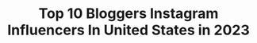 ---
title: Top 10 Bloggers Instagram Influencers In United States in 2023
description: >-
  Find top bloggers Instagram influencers in United States in 2023. Most popular hashtags: #keralagram #malayalam #keralagodsowncountry.
platform: Instagram
hits: 4448
text_top: Discover the top-rated Instagram influencers on inBeat.
text_bottom: Our database holds 4448 Instagram influencers like this in United States for you to collaborate.
profiles:
  - username: "international_nat"
    fullname: >-
      ｂｌｏｇｇｅｒ
    bio: >-
      📍Nicaragua 🇳🇮 🔜 Colorado 🇺🇸 💌 natalie@prettylittlegrind.com ✈️ travel blogger, lifestyle blogger 💍 90 day fiancee visa life 💻 blogging consultant
    location: "United States"
    followers: 4422
    engagement: 695
    commentsToLikes: 0.148926
    id: ck8t26vj9yd0h0j784hl1izvh
    verified: false
    hashtags: "#growthhacking, #socialmediastrategy, #letsloop, #travelfriends"
  - username: "voguishdiet"
    fullname: >-
      Gaby Aleixandre
    bio: >-
      Lifestyle Blogger-Foodie 📍Miami, Fl Youtube.com/voguishdiet Contact: info@voguishdiet.com Photos by @legendaryalex
    location: "United States"
    followers: 19088
    engagement: 3184
    commentsToLikes: 0.066797
    id: ck5byrr4tppqv0i11vb64i9fk
    verified: false
    hashtags: "#mysmashbox, #dualipa, #letsgetphysical, #smashboxpartner"
  - username: "zoe_gathi"
    fullname: >-
      🌸Travelin Lady Zoe Gathi🌸
    bio: >-
      ✈️Passionate about traveling✈️Fashion admirer🌸Food lover🌸All 📸 mine. 46 countries and counting. 💌 DM & zoeagathopoulou@gmail.com. Blogger on:
    location: "United States"
    followers: 14398
    engagement: 1282
    commentsToLikes: 0.083612
    id: ck8szrsekph4u0j78nadfg986
    verified: false
    hashtags: "#girlsborntotravel, #winetime, #greecestagram, #traveladdict"
  - username: "andybenavidesm"
    fullname: >-
      Andy Benavides
    bio: >-
      MotherOfGirls Alía🤍Aria🤍Andy Blogger/Lawyer/TVhostDiscoveryH&H Click “Email” for work inquiries Official Accts @andylealbenavides @arialealbenavides
    location: "United States"
    followers: 990371
    engagement: 1119
    commentsToLikes: 0.691854
    id: ck0u23mcmyugz0i19aotwd7le
    verified: true
    hashtags: "#seamosnin, #kitchen, #4square, #oldnavystyle"
  - username: "armaan_zunaid"
    fullname: >-
      Armaan Zunaid [JKT]
    bio: >-
      13-April 🎂 YouTuber 🎬 (700K+) SUB's (FAMiLY) Blogger ⌨🔥 Entrepreneur 🙂 New Vlog ! ⏬
    location: "United States"
    followers: 29096
    engagement: 797
    commentsToLikes: 0.116661
    id: ck8tdp23y48i20j78scxpsg8s
    verified: false
    hashtags: "#workout, #junnukitech, #armaanzunaid, #giveaway"
  - username: "jariatudanita"
    fullname: >-
      JariatuDanita
    bio: >-
      GOD IS LOVE 🕊 Believer | wife | mom #boymom Fashion| Parenting| lifestyle blogger 📍:United kingdom (UK) 💌jariatudanita@yahoo.com
    location: "United States"
    followers: 16684
    engagement: 2657
    commentsToLikes: 0.062853
    id: ck9hcol8dmchi0j78n4vqq6f9
    verified: false
    hashtags: "#stylemeafrica, #streetwearbabe, #asosdesignmusthaves, #gratitude"
  - username: "nthambe633"
    fullname: >-
      Nthambe | Fashionista
    bio: >-
      Content creator: 💻 Style Blogger||Brand influencer ||Mommy to a princess|| For Collabs 📩Nthamberslb633@gmail.com
    location: "United States"
    followers: 35026
    engagement: 814
    commentsToLikes: 0.053826
    id: ckapa7hngv1290i78ln4q3jn4
    verified: false
    hashtags: "#mrpfashion, #fashionblogger, #thefixdrip, #mrpmystyle"
  - username: "shalu_nauf"
    fullname: >-
      شاحل🇦🇪
    bio: >-
      Acceptance and Appreciation is in itself a purpose I give my best✨ || Personal style blogger || 💌contact:www.shalunauf@gmail.com
    location: "United States"
    followers: 46312
    engagement: 773
    commentsToLikes: 0.048929
    id: ck8tbec6uvbh20j78gtps9s4m
    verified: false
    hashtags: ""
  - username: "marzook_saleem"
    fullname: >-
      Marzook saleem |MS 
    bio: >-
      It’s me مرزوق سليم | Personal style blogger | Official Model @kepto_fashion
    location: "United States"
    followers: 13628
    engagement: 1022
    commentsToLikes: 0.301472
    id: ck9wi4vrd0r1y0j784rjnv5g9
    verified: false
    hashtags: "#bloggersofinstagram, #mollywood, #mumbai, #mallugram"
  - username: "cathrin_manning"
    fullname: >-
      Cathrin Manning
    bio: >-
      blogger, youtuber, content creator ✨ create a life you love doing what you love 🖥 thecontentbug.com 🎥 youtube.com/cathrinmanning
    location: "United States"
    followers: 24084
    engagement: 941
    commentsToLikes: 0.050681
    id: ck6uh9m0d7u1y0j71rx1hkq5q
    verified: false
    hashtags: ""
---